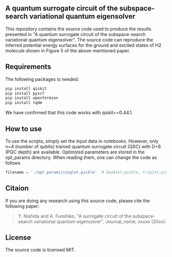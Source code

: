 ## A quantum surrogate circuit of the subspace-search variational quantum eigensolver
This repository contains the source code used to produce the results presented in "A quantum surrogate circuit of the subspace-search variational quantum eigensolver". The source code can reproduce the inferred potential energy surfaces for the ground and excited states of H2 molecule shown in Figure 5 of the above-mentioned paper.

## Requirements

The following packages is needed:

```bash
pip install qiskit
pip install pyscf
pip install openfermion
pip install tqdm
```

We have confirmed that this code works with qiskit==0.44.1.

## How to use

To use the scripts, simply set the input data in notebooks. However, only n=4 (number of qubits) trained quantum surrogate circuit (QSC) with D=6 (PQC depth) are available. Optimized parameters are stored in the opt_params directory. When reading them, one can change the code as follows

```python
filename = './opt_params/singlet.pickle'  # doublet.pickle, triplet.pickle
```

## Citaion

If you are doing any research using this source code, please cite the following paper:

> Y. Nishida and A. Fumihiko, "A surrogate circuit of the subspace-search variational quantum eigensolver", Journal_name, xxxxx (20xx).


## License

The source code is licensed MIT.


